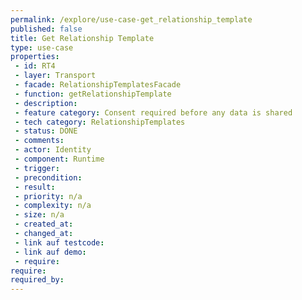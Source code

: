 ```yaml
---
permalink: /explore/use-case-get_relationship_template
published: false
title: Get Relationship Template
type: use-case
properties:
 - id: RT4
 - layer: Transport
 - facade: RelationshipTemplatesFacade
 - function: getRelationshipTemplate
 - description: 
 - feature category: Consent required before any data is shared
 - tech category: RelationshipTemplates
 - status: DONE
 - comments: 
 - actor: Identity
 - component: Runtime
 - trigger: 
 - precondition: 
 - result: 
 - priority: n/a
 - complexity: n/a
 - size: n/a
 - created_at: 
 - changed_at: 
 - link auf testcode: 
 - link auf demo: 
 - require: 
require:
required_by:
---
```

